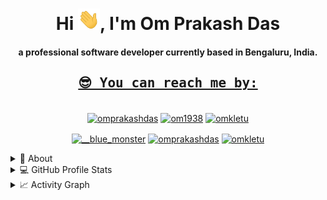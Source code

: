 <div align="center">
   <h1 align="center">Hi <img width="35" src="https://github.com/om1938/om1938/blob/main/wave.gif">, I'm Om Prakash Das</h1>
   <h4 align="center">a professional software developer currently based in Bengaluru, India.</h4>
</div>
<div align="center">
   <a href="https://om1938.github.io/Om1938/">
</div>

<div>
<samp>
<h2 align="center">😎 You can reach me by:</h2>
<p align="center">
<br/>
<a href="https://www.linkedin.com/in/omprakashdas" target="blank"><img align="center"
   src="https://img.shields.io/badge/LinkedIn-%231DA1F2.svg?style=for-the-badge&logo=linkedin&logoColor=white"
   alt="omprakashdas" height="30"/></a>
<a href="https://fb.com/om1938" target="blank"><img align="center"
   src="https://img.shields.io/badge/Facebook-4267B2.svg?style=for-the-badge&logo=facebook&logoColor=white"
   alt="om1938" height="30"/></a>
<a href="mailto:omkletu@gmail.com" target="blank"><img align="center"
   src="https://img.shields.io/badge/Gmail-EA4335.svg?style=for-the-badge&logo=gmail&logoColor=white"
   alt="omkletu" height="30"/></a>
</p>
<p align="center">
<a href="https://instagram.com/__blue_monster" target="blank"><img align="center"
   src="https://img.shields.io/badge/Instagram-%23E4405F.svg?style=for-the-badge&logo=Instagram&logoColor=white"
   alt="__blue_monster" height="30"/></a>
<a href="https://wa.me/+917727877741" target="blank"><img align="center"
   src="https://img.shields.io/badge/WhatsApp-4B7F1.svg?style=for-the-badge&logo=whatsapp&logoColor=white"
   alt="omprakashdas" height="30"/></a>
<a href="https://twitter.com/omkletu" target="blank"><img align="center"
   src="https://img.shields.io/badge/Twitter-1DA1F2.svg?style=for-the-badge&logo=twitter&logoColor=white"
   alt="omkletu" height="30"/></a>
<br>
</p>
</samp>
</div>
<details>
   <summary>🧮 About</summary>
   <div>
      <h2 align="center">🧮 About This Account</h2>
      <p align="center">
         <a href="github.com/om1938" target="blank"><img align="center"
            src="https://badges.pufler.dev/visits/om1938/om1938?style=for-the-badge&color=e74c3c&logo=github&label=Spying+Counter"
            alt="spying counter" /></a>
         <a href="github.com/om1938" target="blank"><img align="center"
            src="https://badges.pufler.dev/years/om1938/?style=for-the-badge&color=27a4fb&logo=github&label=Account+Age"
            alt="account age" /></a>
      </p>
      <p align="center">
         <a href="github.com/om1938" target="blank"><img align="center"
            src="https://badges.pufler.dev/updated/om1938/om1938?style=for-the-badge&color=ff00b4&logo=github&label=Profile+Updated"
            alt="updated" /></a>
         <a href="github.com/om1938" target="blank"><img align="center"
            src="https://badges.pufler.dev/repos/om1938/?style=for-the-badge&color=251ee7&logo=github&label=Public+Repos"
            alt="repos" /></a>
      </p>
   </div>
</details>
<details>
   <summary>💻 GitHub Profile Stats</summary>
   <div>
      <h2 align="center"> 📊 GitHub Stats </h2>
      <br/>
      <p align="center">
         <a href="https://github.com/om1938/">
         <img src="https://github-readme-stats.vercel.app/api/top-langs/?username=om1938&langs_count=6&theme=gruvbox&layout=compact&hide_border=true" alt="om1938 :: Top Langs" /></a>
      </p>
      <p align="center">
         <a href="https://github.com/om1938/">
         <img width="49.5%" src="https://github-readme-stats.vercel.app/api?username=om1938&show_icons=true&theme=gruvbox&hide_border=true" />
         <img width="49.5%" src="https://github-readme-streak-stats.herokuapp.com/?user=om1938&theme=gruvbox&hide_border=true" />
         </a>
      </p>
      <br>
   </div>
</details>
<details>
   <summary>📈 Activity Graph</summary>
   <br/>
   <h2 align="center"> My Current Activity </h2>
   <p align="center">
      <a href="https://github.com/Ashutosh00710/github-readme-activity-graph#gh-light-mode-only">
      <img src="https://github-readme-activity-graph.vercel.app/graph?username=Om1938&theme=react&area=true&hide_border=true#gh-light-mode-only" width="100%">
      </a>
      <a href="https://github.com/Ashutosh00710/github-readme-activity-graph#gh-dark-mode-only">
      <img src="https://github-readme-activity-graph.vercel.app/graph?username=Om1938&theme=dracula&area=true&hide_border=true#gh-dark-mode-only" width="100%">
      </a>
   </p>
</details>
